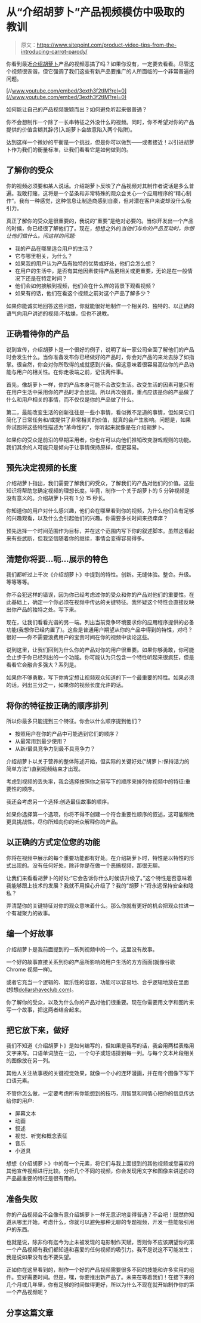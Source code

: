 # 从“介绍胡萝卜”产品视频模仿中吸取的教训

> 原文：<https://www.sitepoint.com/product-video-tips-from-the-introducing-carrot-parody/>

你看到最近[介绍胡萝卜](http://www.introducingcarrot.com/)产品的视频恶搞了吗？如果你没有，一定要去看看。尽管这个视频很诙谐，但它强调了我们这些有新产品要推广的人所面临的一个非常普遍的问题。

[//www.youtube.com/embed/3exth3f2tIM?rel=0](//www.youtube.com/embed/3exth3f2tIM?rel=0)

如何能让自己的产品视频脱颖而出？如何避免听起来很普通？

你不会想制作一个除了一长串特征之外没什么的视频。同时，你不希望对你的产品提供的价值含糊其辞(引入胡萝卜会故意陷入两个陷阱)。

达到这样一个微妙的平衡是一个挑战，但是你可以做到——或者接近！以引进胡萝卜作为我们的衡量标准，让我们看看它是如何做到的。

## 了解你的受众

你的视频必须要和某人说话。介绍胡萝卜反映了产品视频对其制作者说话是多么普遍。我敢打赌，这将是一个苗条和非常特殊的观众会关心一个应用程序的“精心制作”。我有一种感觉，这种信息让制造商感到自豪，但对潜在客户来说却没什么吸引力。

真正了解你的受众是很重要的，我说的“重要”是绝对必要的。当你开发出一个产品的时候，你已经很了解他们了。现在，想想之外的*当他们与你的产品互动时，你想让他们做什么。问这样的问题:*

*   我的产品在哪里适合用户的生活？
*   它与哪里相关，为什么？
*   如果我的用户认为产品有独特的优势或好处，他们会怎么想？
*   在用户的生活中，是否有其他因素使得产品更相关或更重要，无论是在一般情况下还是在特定时间？
*   他们会如何接触到视频，他们会在什么样的背景下观看视频？
*   如果有的话，他们在看这个视频之前对这个产品了解多少？

如果你能诚实地回答这些问题，你就能很好地制作一个相关的、独特的、以正确的语气向用户讲述的视频:不枯燥，但也不说教。

## 正确看待你的产品

说到宣传，介绍胡萝卜是一个很好的例子，说明了当一家公司全面了解他们的产品时会发生什么。当你准备发布你已经做好的产品时，你会对产品的来龙去脉了如指掌。很自然，你会对你所取得的成就感到兴奋。但这意味着很容易高估你的产品功能与用户的相关性。在你走极端之前，记住两件事。

首先，像胡萝卜一样，你的产品本身可能不会改变生活。改变生活的因素可能只有在用户生活中采用你的产品时才会出现。所以再次强调，重点应该是你的产品做了什么和用户相关的事情，而不仅仅是你的产品做了什么。

第二，最能改变生活的创新往往是一些小事情，看似微不足道的事情，但如果它们简化了日常任务和/或提供了非常相关的价值，就真的会产生影响。问题是，如果你试图将这些特性描述为“革命性的”，你听起来就像是在介绍胡萝卜。

如果你的受众是前沿的早期采用者，你也许可以向他们推销改变游戏规则的功能。我们其余的人可能只是倾向于让事情保持原样，但更容易。

## 预先决定视频的长度

介绍胡萝卜指出，我们需要了解我们的受众，了解我们的产品对他们的价值。这些知识将帮助您确定视频的理想长度。毕竟，制作一个关于胡萝卜的 5 分钟视频是没有意义的。介绍胡萝卜只有 1 分 15 秒长。

你知道你的用户对什么感兴趣，他们会在哪里看到你的视频，为什么他们会有足够的兴趣观看，以及什么会引起他们的兴趣。你需要多长时间来挠痒痒？

预先选择一个时间范围作为目标，并在这个范围内写下你的叙述脚本。虽然这看起来有些武断，但我坚信随着你的继续，事情会变得容易得多。

## 清楚你将要…呃…展示的特色

我们都听过上千次《介绍胡萝卜》中提到的特性。创新。无缝体验。整合。升级。等等等等。

你不会犯这样的错误，因为你已经考虑过你的受众和你的产品对他们的重要性。在此基础上，确定一个你必须在视频中传达的关键特征。我怀疑这个特性会直接反映出你产品的独特之处。写下来。

现在，让我们看看光谱的另一端。列出当前竞争环境要求你的应用程序提供的必备功能(我想你已经内置了)。这些是普通用户期望从你的产品中得到的特性，对吗？很好——你不需要浪费用户的宝贵时间在你的视频中谈论这些。

说到这里，让我们回到为什么你的产品对你的用户很重要。如果你够勇敢，你可能会止步于你已经列出的一个功能。你可能认为只包含一个特性听起来很疯狂，但是看看它会融合多强大？系列是。

如果你不够勇敢，写下你肯定想让视频观众知道的下一个最重要的特性。如果必须的话，列出三分之一，如果你的视频长度允许的话。

## 将你的特征按正确的顺序排列

所以你最多只能提到三个特征。你会以什么顺序提到他们？

*   按照用户在你的产品中可能遇到它们的顺序？
*   从最常用到最少使用？
*   从新/最具竞争力到最不具竞争力？

介绍胡萝卜以关于营养的整体陈述开始，但实际的关键好处(“胡萝卜:保持活力的简单方法”)直到视频结束才出现。

考虑到视频的丢失率，我会选择按照你之前写下的顺序来排列你视频中的特征:重要性的顺序。

我还会考虑另一个选择:创造最佳故事的顺序。

如果你选择第一个选项，你将不得不创建一个符合重要性顺序的叙述，这可能稍微更具挑战性。尽你所知向你的听众解释你的产品。

## 以正确的方式定位您的功能

你将在视频中展示的每个重要功能都有好处。在介绍胡萝卜时，特性是以特性的形式出现的。没有任何好处，除非你是在做一个恶搞视频，那很无聊。

让我们来看看胡萝卜的好处:“它会告诉你什么时候该升级了。”这个特性是否意味着我能够跟上技术的发展？我就不用担心升级了？我的“胡萝卜”将永远保持安全和隐私？

弄清楚你的关键特征对你的观众意味着什么。那么你就有更好的机会把观众拉进一个有凝聚力的故事。

## 编一个好故事

介绍胡萝卜是我前面提到的一系列视频中的一个。这里没有故事。

一个好的故事直接关系到你的产品所影响的用户生活的方方面面(就像谷歌 Chrome 视频一样)。

或者它充当一个逻辑的、娱乐性的容器，功能可以容易地、合乎逻辑地放在里面(想想[dollarshaveclub.com](https://www.youtube.com/watch?v=ZUG9qYTJMsI))。

你了解你的受众，以及为什么你的产品对他们很重要。现在你需要用文字和图片来写一个故事，把这两者结合起来。

## 把它放下来，做好

我们不知道《介绍胡萝卜》是如何编写的，但如果是我写的话，我会用两栏表格用文字来写。口语单词放在一边，一个句子或短语排到每一列。与每个文本片段相关的图像放在另一列。

其他人关注故事板的关键视觉效果，就像一个小的连环漫画，并在每个图像下写下口语元素。

不管你怎么做，一定要考虑所有你能想到的技巧，用智慧和同情心把你的信息传达给你的用户:

*   屏幕文本
*   动画
*   叙述
*   视觉、听觉和概念表征
*   音乐
*   小道具

想想《介绍胡萝卜》中的每一个元素，将它们与我上面提到的其他视频或您喜欢的其他宣传视频进行比较。分析几个不同的视频，你会发现用文字和图像来讲述你的产品最重要的特征是很有用的。

## 准备失败

你的产品视频会不会像有意介绍胡萝卜一样无意识地变得普通？不会吧！既然你知道从哪里开始，考虑什么，你就可以避免那种无聊的专题视频，开发一些能吸引用户的东西。

也就是说，除非你有迄今为止未被发现的电影制作天赋，否则你不应该期望你的第一个产品视频有我们都知道和喜爱的任何视频的吸引力。我不是说这不可能发生；我是说如果没有也不要失望。

正如你在这里看到的，制作一个好的产品视频需要很多不同的技能和许多实用的组件。变好需要时间。但是，嘿，你要推出新产品了。未来在等着我们！在接下来的几个月或几年里，你有足够的时间做得更好，所以为什么不现在就开始制作你的第一个产品视频呢？

## 分享这篇文章